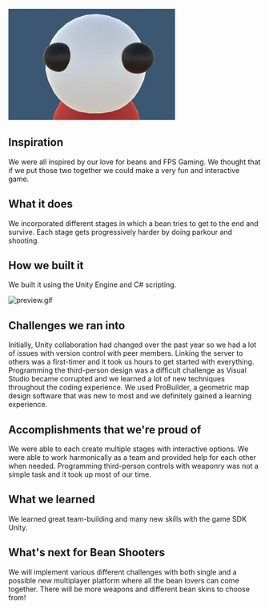 ![medium.jpg](medium.jpg)

## Inspiration
We were all inspired by our love for beans and FPS Gaming. We thought that if we put those two together we could make a very fun and interactive game.

## What it does
We incorporated different stages in which a bean tries to get to the end and survive. Each stage gets progressively harder by doing parkour and shooting.

## How we built it
We built it using the Unity Engine and C# scripting. 

![preview.gif](preview.gif)

## Challenges we ran into
Initially, Unity collaboration had changed over the past year so we had a lot of issues with version control with peer members. Linking the server to others was a first-timer and it took us hours to get started with everything. Programming the third-person design was a difficult challenge as Visual Studio became corrupted and we learned a lot of new techniques throughout the coding experience. We used ProBuilder, a geometric map design software that was new to most and we definitely gained a learning experience.

## Accomplishments that we're proud of
We were able to each create multiple stages with interactive options. We were able to work harmonically as a team and provided help for each other when needed. Programming third-person controls with weaponry was not a simple task and it took up most of our time.

## What we learned
We learned great team-building and many new skills with the game SDK Unity. 

## What's next for Bean Shooters
We will implement various different challenges with both single and a possible new multiplayer platform where all the bean lovers can come together. There will be more weapons and different bean skins to choose from!
